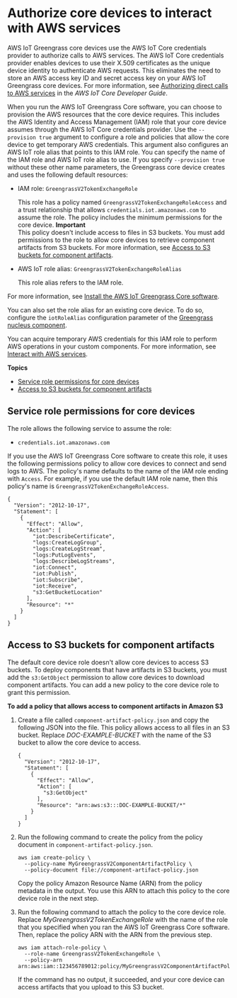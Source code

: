 # Authorize core devices to interact with AWS services<a name="device-service-role"></a>

AWS IoT Greengrass core devices use the AWS IoT Core credentials provider to authorize calls to AWS services\. The AWS IoT Core credentials provider enables devices to use their X\.509 certificates as the unique device identity to authenticate AWS requests\. This eliminates the need to store an AWS access key ID and secret access key on your AWS IoT Greengrass core devices\. For more information, see [Authorizing direct calls to AWS services](https://docs.aws.amazon.com/iot/latest/developerguide/authorizing-direct-aws.html) in the *AWS IoT Core Developer Guide*\.

When you run the AWS IoT Greengrass Core software, you can choose to provision the AWS resources that the core device requires\. This includes the AWS Identity and Access Management \(IAM\) role that your core device assumes through the AWS IoT Core credentials provider\. Use the `--provision true` argument to configure a role and policies that allow the core device to get temporary AWS credentials\. This argument also configures an AWS IoT role alias that points to this IAM role\. You can specify the name of the IAM role and AWS IoT role alias to use\. If you specify `--provision true` without these other name parameters, the Greengrass core device creates and uses the following default resources:
+ IAM role: `GreengrassV2TokenExchangeRole`

  This role has a policy named `GreengrassV2TokenExchangeRoleAccess` and a trust relationship that allows `credentials.iot.amazonaws.com` to assume the role\. The policy includes the minimum permissions for the core device\.
**Important**  
This policy doesn't include access to files in S3 buckets\. You must add permissions to the role to allow core devices to retrieve component artifacts from S3 buckets\. For more information, see [Access to S3 buckets for component artifacts](#device-service-role-access-s3-bucket)\.
+ AWS IoT role alias: `GreengrassV2TokenExchangeRoleAlias`

  This role alias refers to the IAM role\.

For more information, see [Install the AWS IoT Greengrass Core software](getting-started.md#install-greengrass-v2)\.

You can also set the role alias for an existing core device\. To do so, configure the `iotRoleAlias` configuration parameter of the [Greengrass nucleus component](greengrass-nucleus-component.md)\.

You can acquire temporary AWS credentials for this IAM role to perform AWS operations in your custom components\. For more information, see [Interact with AWS services](interact-with-aws-services.md)\.

**Topics**
+ [Service role permissions for core devices](#device-service-role-permissions)
+ [Access to S3 buckets for component artifacts](#device-service-role-access-s3-bucket)

## Service role permissions for core devices<a name="device-service-role-permissions"></a>

The role allows the following service to assume the role:
+ `credentials.iot.amazonaws.com`

If you use the AWS IoT Greengrass Core software to create this role, it uses the following permissions policy to allow core devices to connect and send logs to AWS\. The policy's name defaults to the name of the IAM role ending with `Access`\. For example, if you use the default IAM role name, then this policy's name is `GreengrassV2TokenExchangeRoleAccess`\.

```
{
  "Version": "2012-10-17",
  "Statement": [
    {
      "Effect": "Allow",
      "Action": [
        "iot:DescribeCertificate",
        "logs:CreateLogGroup",
        "logs:CreateLogStream",
        "logs:PutLogEvents",
        "logs:DescribeLogStreams",
        "iot:Connect",
        "iot:Publish",
        "iot:Subscribe",
        "iot:Receive",
        "s3:GetBucketLocation"
      ],
      "Resource": "*"
    }
  ]
}
```

## Access to S3 buckets for component artifacts<a name="device-service-role-access-s3-bucket"></a>

The default core device role doesn't allow core devices to access S3 buckets\. To deploy components that have artifacts in S3 buckets, you must add the `s3:GetObject` permission to allow core devices to download component artifacts\. You can add a new policy to the core device role to grant this permission\.

**To add a policy that allows access to component artifacts in Amazon S3**

1. Create a file called `component-artifact-policy.json` and copy the following JSON into the file\. This policy allows access to all files in an S3 bucket\. Replace *DOC\-EXAMPLE\-BUCKET* with the name of the S3 bucket to allow the core device to access\.

   ```
   {
     "Version": "2012-10-17",
     "Statement": [
       {
         "Effect": "Allow",
         "Action": [
           "s3:GetObject"
         ],
         "Resource": "arn:aws:s3:::DOC-EXAMPLE-BUCKET/*"
       }
     ]
   }
   ```

1. Run the following command to create the policy from the policy document in `component-artifact-policy.json`\.

   ```
   aws iam create-policy \
     --policy-name MyGreengrassV2ComponentArtifactPolicy \
     --policy-document file://component-artifact-policy.json
   ```

   Copy the policy Amazon Resource Name \(ARN\) from the policy metadata in the output\. You use this ARN to attach this policy to the core device role in the next step\.

1. Run the following command to attach the policy to the core device role\. Replace *MyGreengrassV2TokenExchangeRole* with the name of the role that you specified when you ran the AWS IoT Greengrass Core software\. Then, replace the policy ARN with the ARN from the previous step\.

   ```
   aws iam attach-role-policy \
     --role-name GreengrassV2TokenExchangeRole \
     --policy-arn arn:aws:iam::123456789012:policy/MyGreengrassV2ComponentArtifactPolicy
   ```

   If the command has no output, it succeeded, and your core device can access artifacts that you upload to this S3 bucket\.
